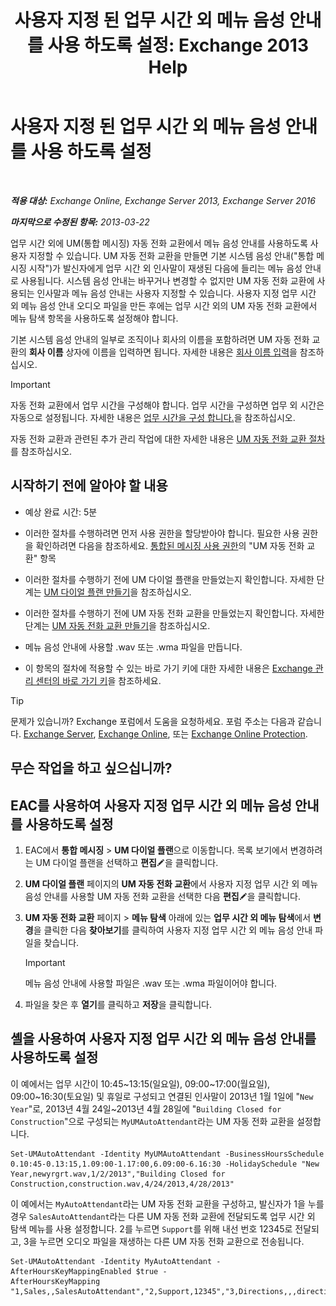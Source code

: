 ﻿---
title: '사용자 지정 된 업무 시간 외 메뉴 음성 안내를 사용 하도록 설정: Exchange 2013 Help'
TOCTitle: 사용자 지정 된 업무 시간 외 메뉴 음성 안내를 사용 하도록 설정
ms:assetid: 094c50b2-072b-4929-aaf8-f7db5b19e9b6
ms:mtpsurl: https://technet.microsoft.com/ko-kr/library/Bb266919(v=EXCHG.150)
ms:contentKeyID: 50555936
ms.date: 05/22/2018
mtps_version: v=EXCHG.150
ms.translationtype: MT
---

# 사용자 지정 된 업무 시간 외 메뉴 음성 안내를 사용 하도록 설정

 

_**적용 대상:** Exchange Online, Exchange Server 2013, Exchange Server 2016_

_**마지막으로 수정된 항목:** 2013-03-22_

업무 시간 외에 UM(통합 메시징) 자동 전화 교환에서 메뉴 음성 안내를 사용하도록 사용자 지정할 수 있습니다. UM 자동 전화 교환을 만들면 기본 시스템 음성 안내("통합 메시징 시작")가 발신자에게 업무 시간 외 인사말이 재생된 다음에 들리는 메뉴 음성 안내로 사용됩니다. 시스템 음성 안내는 바꾸거나 변경할 수 없지만 UM 자동 전화 교환에 사용되는 인사말과 메뉴 음성 안내는 사용자 지정할 수 있습니다. 사용자 지정 업무 시간 외 메뉴 음성 안내 오디오 파일을 만든 후에는 업무 시간 외의 UM 자동 전화 교환에서 메뉴 탐색 항목을 사용하도록 설정해야 합니다.

기본 시스템 음성 안내의 일부로 조직이나 회사의 이름을 포함하려면 UM 자동 전화 교환의 **회사 이름** 상자에 이름을 입력하면 됩니다. 자세한 내용은 [회사 이름 입력](enter-a-business-name-exchange-2013-help.md)을 참조하십시오.


> [!IMPORTANT]
> 자동 전화 교환에서 업무 시간을 구성해야 합니다. 업무 시간을 구성하면 업무 외 시간은 자동으로 설정됩니다. 자세한 내용은 <A href="configure-business-hours-exchange-2013-help.md">업무 시간을 구성 합니다.</A>을 참조하십시오.



자동 전화 교환과 관련된 추가 관리 작업에 대한 자세한 내용은 [UM 자동 전화 교환 절차](um-auto-attendant-procedures-exchange-2013-help.md)를 참조하십시오.

## 시작하기 전에 알아야 할 내용

  - 예상 완료 시간: 5분

  - 이러한 절차를 수행하려면 먼저 사용 권한을 할당받아야 합니다. 필요한 사용 권한을 확인하려면 다음을 참조하세요. [통합된 메시징 사용 권한](unified-messaging-permissions-exchange-2013-help.md)의 "UM 자동 전화 교환" 항목

  - 이러한 절차를 수행하기 전에 UM 다이얼 플랜을 만들었는지 확인합니다. 자세한 단계는 [UM 다이얼 플랜 만들기](create-a-um-dial-plan-exchange-2013-help.md)을 참조하십시오.

  - 이러한 절차를 수행하기 전에 UM 자동 전화 교환을 만들었는지 확인합니다. 자세한 단계는 [UM 자동 전화 교환 만들기](create-a-um-auto-attendant-exchange-2013-help.md)을 참조하십시오.

  - 메뉴 음성 안내에 사용할 .wav 또는 .wma 파일을 만듭니다.

  - 이 항목의 절차에 적용할 수 있는 바로 가기 키에 대한 자세한 내용은 [Exchange 관리 센터의 바로 가기 키](keyboard-shortcuts-in-the-exchange-admin-center-exchange-online-protection-help.md)을 참조하세요.


> [!TIP]
> 문제가 있습니까? Exchange 포럼에서 도움을 요청하세요. 포럼 주소는 다음과 같습니다. <A href="https://go.microsoft.com/fwlink/p/?linkid=60612">Exchange Server</A>, <A href="https://go.microsoft.com/fwlink/p/?linkid=267542">Exchange Online</A>, 또는 <A href="https://go.microsoft.com/fwlink/p/?linkid=285351">Exchange Online Protection</A>.



## 무슨 작업을 하고 싶으십니까?

## EAC를 사용하여 사용자 지정 업무 시간 외 메뉴 음성 안내를 사용하도록 설정

1.  EAC에서 **통합 메시징** \> **UM 다이얼 플랜**으로 이동합니다. 목록 보기에서 변경하려는 UM 다이얼 플랜을 선택하고 **편집**![편집 아이콘](images/JJ218640.6f53ccb2-1f13-4c02-bea0-30690e6ea71d(EXCHG.150).gif "편집 아이콘")을 클릭합니다.

2.  **UM 다이얼 플랜** 페이지의 **UM 자동 전화 교환**에서 사용자 지정 업무 시간 외 메뉴 음성 안내를 사용할 UM 자동 전화 교환을 선택한 다음 **편집**![편집 아이콘](images/JJ218640.6f53ccb2-1f13-4c02-bea0-30690e6ea71d(EXCHG.150).gif "편집 아이콘")을 클릭합니다.

3.  **UM 자동 전화 교환** 페이지 \> **메뉴 탐색** 아래에 있는 **업무 시간 외 메뉴 탐색**에서 **변경**을 클릭한 다음 **찾아보기**를 클릭하여 사용자 지정 업무 시간 외 메뉴 음성 안내 파일을 찾습니다.
    

    > [!IMPORTANT]
    > 메뉴 음성 안내에 사용할 파일은 .wav 또는 .wma 파일이어야 합니다.



4.  파일을 찾은 후 **열기**를 클릭하고 **저장**을 클릭합니다.

## 셸을 사용하여 사용자 지정 업무 시간 외 메뉴 음성 안내를 사용하도록 설정

이 예에서는 업무 시간이 10:45~13:15(일요일), 09:00~17:00(월요일), 09:00~16:30(토요일) 및 휴일로 구성되고 연결된 인사말이 2013년 1월 1일에 "`New Year`"로, 2013년 4월 24일~2013년 4월 28일에 "`Building Closed for Construction`"으로 구성되는 `MyUMAutoAttendant`라는 UM 자동 전화 교환을 설정합니다.

    Set-UMAutoAttendant -Identity MyUMAutoAttendant -BusinessHoursSchedule 0.10:45-0.13:15,1.09:00-1.17:00,6.09:00-6.16:30 -HolidaySchedule "New Year,newyrgrt.wav,1/2/2013","Building Closed for Construction,construction.wav,4/24/2013,4/28/2013"

이 예에서는 `MyAutoAttendant`라는 UM 자동 전화 교환을 구성하고, 발신자가 1을 누를 경우 `SalesAutoAttendant`라는 다른 UM 자동 전화 교환에 전달되도록 업무 시간 외 탐색 메뉴를 사용 설정합니다. 2를 누르면 `Support`를 위해 내선 번호 12345로 전달되고, 3을 누르면 오디오 파일을 재생하는 다른 UM 자동 전화 교환으로 전송됩니다.

    Set-UMAutoAttendant -Identity MyAutoAttendant - 
    AfterHoursKeyMappingEnabled $true -
    AfterHoursKeyMapping "1,Sales,,SalesAutoAttendant","2,Support,12345","3,Directions,,,directions.wav"

